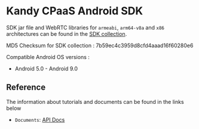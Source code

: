 # Kandy CPaaS Android SDK

SDK jar file and WebRTC libraries for `armeabi`, `arm64-v8a` and `x86` architectures can be found in the
[SDK collection](https://github.com/Kandy-IO/kandy-cpaas-android-sdk/tree/master/dist).

MD5 Checksum for SDK collection : 7b59ec4c3959d8cfd4aaad16f60280e6

Compatible Android OS versions :

* Android 5.0 - Android 9.0

## Reference

The information about tutorials and documents can be found in the links below

* `Documents`: [API Docs](https://kandy-io.github.io/kandy-cpaas-android-sdk/docs)

<!--
* `Tutorials`: [User Guide](https://kandy-io.github.io/kandy-cpaas-android-sdk/tutorials)
-->
